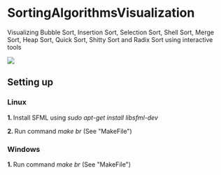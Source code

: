 # SortingAlgorithmsVisualization
Visualizing Bubble Sort, Insertion Sort, Selection Sort, Shell Sort, Merge Sort, Heap Sort, Quick Sort, Shitty Sort and Radix Sort using interactive tools

<img src="https://github.com/viesa/SortingAlgorithmsVisualization/blob/master/image.png">

## Setting up
### Linux
<b> 1. </b> Install SFML using <i>sudo apt-get install libsfml-dev</i>

<b> 2. </b> Run command <i>make br</i> (See "MakeFile")

### Windows
<b> 1. </b> Run command <i>make br</i> (See "MakeFile")
